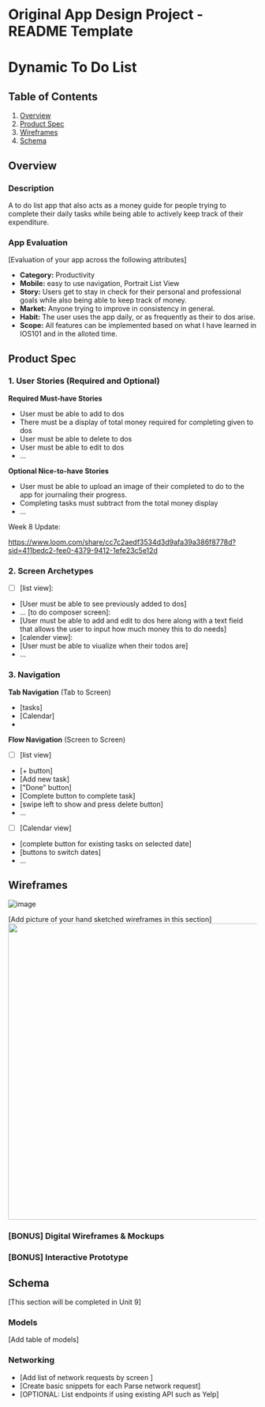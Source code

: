 Original App Design Project - README Template
===

# Dynamic To Do List

## Table of Contents

1. [Overview](#Overview)
2. [Product Spec](#Product-Spec)
3. [Wireframes](#Wireframes)
4. [Schema](#Schema)

## Overview

### Description

A to do list app that also acts as a money guide for people trying to complete their daily tasks while being able to actively keep track of their expenditure.

### App Evaluation

[Evaluation of your app across the following attributes]
- **Category:** Productivity
- **Mobile:**  easy to use navigation, Portrait List View
- **Story:** Users get to stay in check for their personal and professional goals while also being able to keep track of money. 
- **Market:** Anyone trying to improve in consistency in general.
- **Habit:** The user uses the app daily, or as frequently as their to dos arise.
- **Scope:** All features can be implemented based on what I have learned in IOS101 and in the alloted time.

## Product Spec

### 1. User Stories (Required and Optional)

**Required Must-have Stories**

* User must be able to add to dos
* There must be a display of total money required for completing given to dos
* User must be able to delete to dos
* User must be able to edit to dos
* ...

**Optional Nice-to-have Stories**

* User must be able to upload an image of their completed to do to the app for journaling their progress.
* Completing tasks must subtract from the total money display
* ...

Week 8 Update: 

https://www.loom.com/share/cc7c2aedf3534d3d9afa39a386f8778d?sid=411bedc2-fee0-4379-9412-1efe23c5e12d

### 2. Screen Archetypes

- [ ] [list view]:
* [User must be able to see previously added to dos]
* ...
[to do composer screen]:
* [User must be able to add and edit to dos here along with a text field that allows the user to input how much money this to do needs]
* [calender view]:
* [User must be able to viualize when their todos are]
* ...

### 3. Navigation

**Tab Navigation** (Tab to Screen)

* [tasks]
* [Calendar]
* 
**Flow Navigation** (Screen to Screen)

- [ ] [list view]
* [+ button]
* [Add new task]
* ["Done" button]
* [Complete button to complete task]
* [swipe left to show and press delete button]
* ...
- [ ] [Calendar view]
* [complete button for existing tasks on selected date]
* [buttons to switch dates]
* ...

## Wireframes

![image](https://github.com/abhayDsingh/IOS-FINAL-WEEK-9/assets/156245245/c42f341c-17d5-4788-891f-399ce0c70cbf)


[Add picture of your hand sketched wireframes in this section]
<img src="YOUR_WIREFRAME_IMAGE_URL" width=600>

### [BONUS] Digital Wireframes & Mockups

### [BONUS] Interactive Prototype

## Schema 

[This section will be completed in Unit 9]

### Models

[Add table of models]

### Networking

- [Add list of network requests by screen ]
- [Create basic snippets for each Parse network request]
- [OPTIONAL: List endpoints if using existing API such as Yelp]
